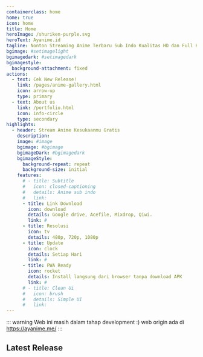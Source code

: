 ```yaml
---
containerclass: home
home: true
icon: home
title: Home
heroImage: /shuriken-purple.svg
heroText: Ayanime.id
tagline: Nonton Streaming Anime Terbaru Sub Indo Kualitas HD dan Full HD
bgimage: #setimagelight
bgimagedark: #setimagedark
bgimagestyle:
  background-attachment: fixed
actions:
  - text: Cek New Release!
    link: /pages/anime-gallery.html
    icon: arrow-up
    type: primary
  - text: About us
    link: /portfolio.html
    icon: info-circle
    type: secondary
highlights:
  - header: Stream Anime Kesukaanmu Gratis
    description:
    image: #image
    bgimage: #bgimage
    bgimageDark: #bgimagedark
    bgimageStyle:
      background-repeat: repeat
      background-size: initial
    features:
      # - title: Subtitle
      #   icon: closed-captioning
      #   details: Anime sub indo
      #   link: 
      - title: Link Download
        icon: download
        details: Google drive, Acefile, Mixdrop, Qiwi.
        link: #
      - title: Resolusi
        icon: tv
        details: 480p, 720p, 1080p
      - title: Update
        icon: clock
        details: Setiap Hari
        link: #
      - title: PWA Ready
        icon: rocket
        details: Install langsung dari browser tanpa download APK
        link: #
      # - title: Clean Ui
      #   icon: brush
      #   details: Simple UI
      #   link:
---
```


::: warning
Web ini masih dalam tahap development :) web origin ada di https://ayanime.me/
:::


<AnimeCarousel />


## Latest Release

<AnimeGallery />
